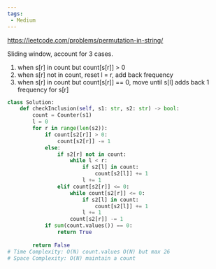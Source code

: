 ```yaml
---
tags: 
 - Medium
---
```


https://leetcode.com/problems/permutation-in-string/

Sliding window, account for 3 cases.
1. when s[r] in count but count[s[r]] > 0
2. when s[r] not in count, reset l = r, add back frequency
3. when s[r] in count but count[s[r]] == 0, move until s[l] adds back 1 frequency for s[r]

```python
class Solution:
    def checkInclusion(self, s1: str, s2: str) -> bool:
        count = Counter(s1)
        l = 0
        for r in range(len(s2)):
            if count[s2[r]] > 0:
                count[s2[r]] -= 1
            else:
                if s2[r] not in count:
                    while l < r:
                        if s2[l] in count:
                            count[s2[l]] += 1
                        l += 1
                elif count[s2[r]] <= 0:
                    while count[s2[r]] <= 0:
                        if s2[l] in count:
                            count[s2[l]] += 1
                        l += 1
                    count[s2[r]] -= 1
            if sum(count.values()) == 0:
                return True
        
        return False
# Time Complexity: O(N) count.values O(N) but max 26
# Space Complexity: O(N) maintain a count
```
